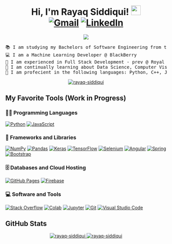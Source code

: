 <h1 align="center">
Hi, I'm Rayaq Siddiqui!
	<a href="https://github.com/rayaq-siddiqui" target="_self">
		<img src="https://media.giphy.com/media/hvRJCLFzcasrR4ia7z/giphy.gif" width="30">
	</a>
  <br/>
  <a href="mailto:rayaq.siddiqui@uwaterloo.ca"><img img src="https://img.shields.io/badge/gmail-%23EA4335.svg?style=plastic&logo=gmail&logoColor=white" alt="Gmail"/></a>
  <a href="https://www.linkedin.com/in/rayaq-siddiqui/"><img src="https://img.shields.io/badge/linkedin-%230A66C2.svg?style=plastic&logo=linkedin&logoColor=white" alt="LinkedIn"/></a>
</h1>

<p align="center">
	<a href="https://github.com/rayaq-siddiqui">
		<img src="https://readme-typing-svg.herokuapp.com?lines=Software+Engineering+Student;DS%20|%20AI%20|%20ML%20Enthusiast;Full+Stack+Dev;Always%20learning&center=true&width=380&height=25">
	</a>
</p>

<pre>
📚 I am studying my Bachelors of Software Engineering from the University of Waterloo
💻 I am a Machine Learning Developer @ BlackBerry
📝 I am experienced in Full Stack Development - prev @ Royal Bank of Canada, prev @ Polar/Nova
🌱 I am continually learning about Data Science, Computer Vision, NLP & advanced ML techniques
🌟 I am profecient in the following languages: Python, C++, JavaScript
</pre>

<p align="center">
	<a href="https://github.com/rayaq-siddiqui">
		<img src="https://komarev.com/ghpvc/?username=rayaq-siddiqui&label=Profile%20views&color=0e75b6&style=flat" alt="rayaq-siddiqui" />
	</a>
	<!--<a href="https://github.com/rayaq-siddiqui">
		<img src="https://img.shields.io/github/followers/rayaq-siddiqui?label=Followers" alt="rayaq-siddiqui" />
	</a>-->
</p>

## My Favorite Tools (Work in Progress)

### 👨‍💻 Programming Languages

<p>
    <a href="https://github.com/rayaq-siddiqui"><img alt="Python" src="https://img.shields.io/badge/Python%20-%2314354C.svg?logo=python&logoColor=white"></a>
    <a href="https://github.com/rayaq-siddiqui"><img alt="JavaScript" src="https://img.shields.io/badge/JavaScript%20-%23F7DF1E.svg?logo=javascript&logoColor=black"></a>

### 🧰 Frameworks and Libraries

<p>
    <a href="https://github.com/rayaq-siddiqui"><img alt="NumPy" src="https://img.shields.io/badge/Numpy%20-%23013243.svg?logo=numpy&logoColor=white"></a>
    <a href="https://github.com/rayaq-siddiqui"><img alt="Pandas" src="https://img.shields.io/badge/Pandas%20-%23150458.svg?logo=pandas&logoColor=white"></a>
    <a href="https://github.com/rayaq-siddiqui"><img alt="Keras" src="https://img.shields.io/badge/Keras%20-%23D00000.svg?logo=Keras&logoColor=white"></a>
    <a href="https://github.com/rayaq-siddiqui"><img alt="TensorFlow" src="https://img.shields.io/badge/TensorFlow%20-%23FF6F00.svg?logo=TensorFlow&logoColor=white"></a>
    <a href="https://github.com/rayaq-siddiqui"><img alt="Selenium" src="https://img.shields.io/badge/Selenium%20-%2334A853.svg?logo=selenium&logoColor=white"></a>
    <a href="https://github.com/rayaq-siddiqui"><img alt="Angular" src="https://img.shields.io/badge/Angular%20-%23D00000.svg?logo=Angular&logoColor=white"></a>
    <a href="https://github.com/rayaq-siddiqui"><img alt="Spring" src="https://img.shields.io/badge/Spring%20Boot%20-%2334A853.svg?logo=Springboot&logoColor=white"></a>
    <a href="https://github.com/rayaq-siddiqui"><img alt="Bootstrap" src="https://img.shields.io/badge/Bootstrap%20-%23150458.svg?logo=Bootstrap&logoColor=white"></a>
</p>

### 🗄️ Databases and Cloud Hosting

<p>
    <a href="https://github.com/rayaq-siddiqui"><img alt="GitHub Pages" src="https://img.shields.io/badge/GitHub%20Pages-%23327FC7.svg?logo=github&logoColor=white"></a>
    <a href="https://github.com/rayaq-siddiqui"><img alt="Firebase" src ="https://img.shields.io/badge/Firebase-%23FF6F00.svg?logo=firebase&logoColor=white"></a>
</p>

### 💻 Software and Tools

<p>
    <a href="https://github.com/rayaq-siddiqui"><img alt="Stack Overflow" src="https://img.shields.io/badge/-Stack%20Overflow-FE7A16?logo=stack-overflow&logoColor=white"></a>
    <a href="https://github.com/rayaq-siddiqui"><img alt="Colab" src="https://img.shields.io/badge/Colab-FE7A16.svg?logo=google-colab&logoColor=white"></a>
    <a href="https://github.com/rayaq-siddiqui"><img alt="Jupyter" src="https://img.shields.io/badge/Jupyter%20-%23F37626.svg?logo=Jupyter&logoColor=white"></a>    
    <a href="https://github.com/rayaq-siddiqui"><img alt="Git" src="https://img.shields.io/badge/Git%20-%23F05033.svg?logo=git&logoColor=white"></a>
    <!--<a href="https://github.com/rayaq-siddiqui"><img alt="Google Sheets" src="https://img.shields.io/badge/Google%20Sheets%20-%2334A853.svg?logo=google%20sheets&logoColor=white"></a>-->
    <!--<a href="https://github.com/rayaq-siddiqui"><img alt="Postman" src="https://img.shields.io/badge/Postman-FF6C37?logo=postman&logoColor=white"></a>-->
    <a href="https://github.com/rayaq-siddiqui"><img alt="Visual Studio Code" src="https://img.shields.io/badge/Visual%20Studio%20Code-0078d7.svg?logo=visual-studio-code&logoColor=white"></a>
</p>

<!--
### 👨🏽‍💻 Workspace
<p>
    <a href="https://github.com/rayaq-siddiqui"><img alt="Macbook Air M1" src="https://img.shields.io/badge/Apple-MacBook_Air_2020-999999?style=for-the-badge&logo=apple&logoColor=white"></a>
    <a href="https://github.com/rayaq-siddiqui"><img alt="Spotify" src="https://img.shields.io/badge/Spotify-1ED760?&style=for-the-badge&logo=spotify&logoColor=white"></a>
</p>
-->

## GitHub Stats

<p align="center">
	<a href="https://github.com/rayaq-siddiqui">
	<img src="https://github-readme-stats.vercel.app/api?username=rayaq-siddiqui&show_icons=true" alt="rayaq-siddiqui">
  <img src="https://github-readme-stats.vercel.app/api/top-langs/?username=rayaq-siddiqui&langs_count=8&layout=compact" alt="rayaq-siddiqui">
	</a>
	<br/>
</p>
<br/>
